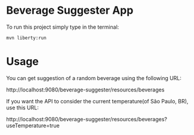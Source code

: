 # Beverage Suggester App
To run this project simply type in the terminal:

`mvn liberty:run`

# Usage
You can get suggestion of a random beverage using the following URL:

http://localhost:9080/beverage-suggester/resources/beverages 

If you want the API to consider the current temperature(of São Paulo, BR), use this URL:

http://localhost:9080/beverage-suggester/resources/beverages?useTemperature=true
